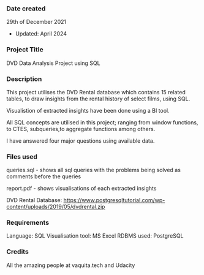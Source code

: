 ### Date created
29th of December 2021
- Updated: April 2024

### Project Title
DVD Data Analysis Project using SQL

### Description
This project utilises the DVD Rental database which contains 15 related tables, to draw insights from the rental history of select films, using SQL.

Visualistion of extracted insights have been done using a BI tool.

All SQL concepts are utilised in this project; ranging from window functions, to CTES, subqueries,to aggregate functions among others.

I have answered four major questions using available data. 

### Files used
queries.sql - shows all sql queries with the problems being solved as comments before the queries


report.pdf - shows visualisations of each extracted insights


DVD Rental Database: https://www.postgresqltutorial.com/wp-content/uploads/2019/05/dvdrental.zip

### Requirements
Language: SQL
Visualisation tool: MS Excel
RDBMS used: PostgreSQL

### Credits
All the amazing people at vaquita.tech and Udacity
